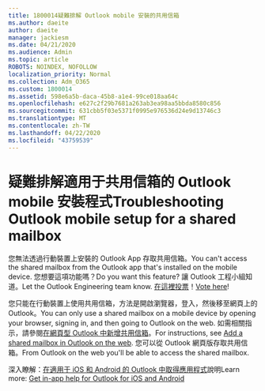 ```yaml
---
title: 1800014疑難排解 Outlook mobile 安裝的共用信箱
ms.author: daeite
author: daeite
manager: jackiesm
ms.date: 04/21/2020
ms.audience: Admin
ms.topic: article
ROBOTS: NOINDEX, NOFOLLOW
localization_priority: Normal
ms.collection: Adm_O365
ms.custom: 1800014
ms.assetid: 598e6a5b-daca-45b8-a1e4-99ce018aa64c
ms.openlocfilehash: e627c2f29b7681a263ab3ea98aa5bbda8580c856
ms.sourcegitcommit: 631cbb5f03e5371f0995e976536d24e9d13746c3
ms.translationtype: MT
ms.contentlocale: zh-TW
ms.lasthandoff: 04/22/2020
ms.locfileid: "43759539"
---
```

# <a name="troubleshooting-outlook-mobile-setup-for-a-shared-mailbox"></a><span data-ttu-id="a3d9e-102">疑難排解適用于共用信箱的 Outlook mobile 安裝程式</span><span class="sxs-lookup"><span data-stu-id="a3d9e-102">Troubleshooting Outlook mobile setup for a shared mailbox</span></span>

<span data-ttu-id="a3d9e-103">您無法透過行動裝置上安裝的 Outlook App 存取共用信箱。</span><span class="sxs-lookup"><span data-stu-id="a3d9e-103">You can't access the shared mailbox from the Outlook app that's installed on the mobile device.</span></span> <span data-ttu-id="a3d9e-104">您想要這項功能嗎？</span><span class="sxs-lookup"><span data-stu-id="a3d9e-104">Do you want this feature?</span></span> <span data-ttu-id="a3d9e-105">讓 Outlook 工程小組知道。</span><span class="sxs-lookup"><span data-stu-id="a3d9e-105">Let the Outlook Engineering team know.</span></span> <span data-ttu-id="a3d9e-106">[在這裡投票](https://go.microsoft.com/fwlink/?linked=862116)！</span><span class="sxs-lookup"><span data-stu-id="a3d9e-106">[Vote here](https://go.microsoft.com/fwlink/?linked=862116)!</span></span>
  
<span data-ttu-id="a3d9e-107">您只能在行動裝置上使用共用信箱，方法是開啟瀏覽器，登入，然後移至網頁上的 Outlook。</span><span class="sxs-lookup"><span data-stu-id="a3d9e-107">You can only use a shared mailbox on a mobile device by opening your browser, signing in, and then going to Outlook on the web.</span></span> <span data-ttu-id="a3d9e-108">如需相關指示，請參閱[在網頁型 Outlook 中新增共用信箱](https://support.office.com/article/add-a-shared-mailbox-to-outlook-on-the-web-98b5a90d-4e38-415d-a030-f09a4cd28207)。</span><span class="sxs-lookup"><span data-stu-id="a3d9e-108">For instructions, see [Add a shared mailbox in Outlook on the web](https://support.office.com/article/add-a-shared-mailbox-to-outlook-on-the-web-98b5a90d-4e38-415d-a030-f09a4cd28207).</span></span> <span data-ttu-id="a3d9e-109">您可以從 Outlook 網頁版存取共用信箱。</span><span class="sxs-lookup"><span data-stu-id="a3d9e-109">From Outlook on the web you'll be able to access the shared mailbox.</span></span>
  
<span data-ttu-id="a3d9e-110">深入瞭解：[在適用于 iOS 和 Android 的 Outlook 中取得應用程式](https://support.office.com/article/Get-in-app-help-for-Outlook-for-iOS-and-Android-218a22d1-9fa5-4889-b689-de1c63493243)說明</span><span class="sxs-lookup"><span data-stu-id="a3d9e-110">Learn more: [Get in-app help for Outlook for iOS and Android](https://support.office.com/article/Get-in-app-help-for-Outlook-for-iOS-and-Android-218a22d1-9fa5-4889-b689-de1c63493243)</span></span>
  

